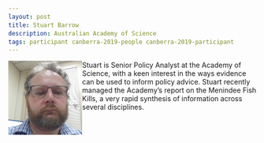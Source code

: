 ```yaml
---
layout: post
title: Stuart Barrow
description: Australian Academy of Science
tags: participant canberra-2019-people canberra-2019-participant
---
```

<img align="left" width="150" height="150" src="/assets/people/Barrow_Stuart.jpg" alt="Stuart Barrow"/>Stuart is Senior Policy Analyst at the Academy of Science, with a keen interest in the ways evidence can be used to inform policy advice. Stuart recently managed the Academy’s report on the Menindee Fish Kills, a very rapid synthesis of information across several disciplines.  

<a href="https://twitter.com/functionary" title="Twitter" target="_blank"
rel="noopener">
  <i class="fa fa-twitter fa-2x" style="color:#4FB3A9"></i>
</a>